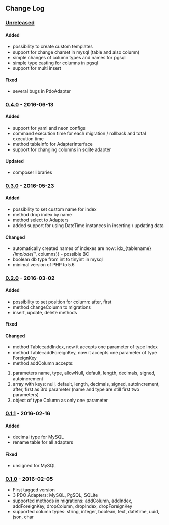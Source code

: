 ## Change Log

### [Unreleased][unreleased]

#### Added
- possibility to create custom templates
- support for change charset in mysql (table and also column)
- simple changes of column types and names for pgsql
- simple type casting for columns in pgsql
- support for multi insert

#### Fixed
- several bugs in PdoAdapter

### [0.4.0] - 2016-06-13
#### Added
- support for yaml and neon configs
- command execution time for each migration / rollback and total execution time
- method tableInfo for AdapterInterface
- support for changing columns in sqlite adapter

#### Updated
- composer libraries

### [0.3.0] - 2016-05-23
#### Added
- possibility to set custom name for index
- method drop index by name
- method select to Adapters
- added support for using DateTime instances in inserting / updating data

#### Changed
- automatically created names of indexes are now: idx_{tablename}_{implode('_', columns)} - possible BC
- boolean db type from int to tinyint in mysql
- minimal version of PHP to 5.6

### [0.2.0] - 2016-03-02
#### Added
- possibility to set position for column: after, first
- method changeColumn to migrations
- insert, update, delete methods

#### Fixed

#### Changed
- method Table::addIndex, now it accepts one parameter of type Index
- method Table::addForeignKey, now it accepts one parameter of type ForeignKey
- method addColumn accepts:
1. parameters name, type, allowNull, default, length, decimals, signed, autoincrement
1. array with keys: null, default, length, decimals, signed, autoincrement, after, first as 3rd parameter (name and type are still first two parameters)
1. object of type Column as only one parameter

### [0.1.1] - 2016-02-16
#### Added
- decimal type for MySQL
- rename table for all adapters

#### Fixed
- unsigned for MySQL

### [0.1.0] - 2016-02-05
- First tagged version
- 3 PDO Adapters: MySQL, PgSQL, SQLite
- supported methods in migrations: addColumn, addIndex, addForeignKey, dropColumn, dropIndex, dropForeignKey
- supported column types: string, integer, boolean, text, datetime, uuid, json, char

[unreleased]: https://github.com/lulco/phoenix/compare/0.4.0...HEAD
[0.4.0]: https://github.com/lulco/phoenix/compare/0.3.0...0.4.0
[0.3.0]: https://github.com/lulco/phoenix/compare/0.2.0...0.3.0
[0.2.0]: https://github.com/lulco/phoenix/compare/0.1.1...0.2.0
[0.1.1]: https://github.com/lulco/phoenix/compare/0.1.0...0.1.1
[0.1.0]: https://github.com/lulco/phoenix/compare/0.0.0...0.1.0
